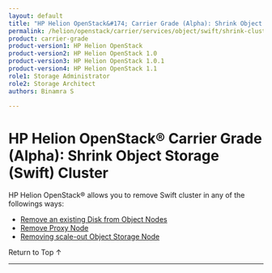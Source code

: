 ```yaml
---
layout: default
title: "HP Helion OpenStack&#174; Carrier Grade (Alpha): Shrink Object Storage (Swift) Cluster"
permalink: /helion/openstack/carrier/services/object/swift/shrink-cluster/
product: carrier-grade
product-version1: HP Helion OpenStack
product-version2: HP Helion OpenStack 1.0
product-version3: HP Helion OpenStack 1.0.1
product-version4: HP Helion OpenStack 1.1
role1: Storage Administrator
role2: Storage Architect
authors: Binamra S

---
```

<!--UNDER REVISION-->

<script>

function PageRefresh {
onLoad="window.refresh"
}

PageRefresh();

</script>

<!-- <p style="font-size: small;"> <a href="/helion/openstack/carrier/services/object/overview/">&#9664; PREV</a> | <a href="/helion/openstack/carrier/services/overview/">&#9650; UP</a> | <a href=" /helion/openstack/carrier/services/swift/deployment/"> NEXT &#9654</a> </p>-->

# HP Helion OpenStack&#174; Carrier Grade (Alpha): Shrink Object Storage (Swift) Cluster

HP Helion OpenStack&#174; allows you to remove Swift cluster in any of the followings ways:

* [Remove an existing Disk from Object Nodes]( /helion/openstack/carrier/services/swift/deployment/remove-existing-disk/)
* [Remove Proxy Node]( /helion/openstack/carrier/services/swift/deployment/remove-proxy-node/ )
* [Removing scale-out Object Storage Node]( /helion/openstack/carrier/services/swift/deployment/remove-scale-out-object-node/ )

<a href="#top" style="padding:14px 0px 14px 0px; text-decoration: none;"> Return to Top &#8593; </a>

----
